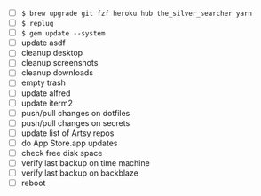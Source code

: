 * [ ] `$ brew upgrade git fzf heroku hub the_silver_searcher yarn`
* [ ] `$ replug`
* [ ] `$ gem update --system`
* [ ] update asdf
* [ ] cleanup desktop
* [ ] cleanup screenshots
* [ ] cleanup downloads
* [ ] empty trash
* [ ] update alfred
* [ ] update iterm2
* [ ] push/pull changes on dotfiles
* [ ] push/pull changes on secrets
* [ ] update list of Artsy repos
* [ ] do App Store.app updates
* [ ] check free disk space
* [ ] verify last backup on time machine
* [ ] verify last backup on backblaze
* [ ] reboot
